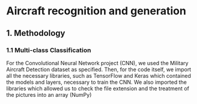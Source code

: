 # Aircraft recognition and generation

## 1. Methodology

### 1.1 Multi-class Classification

For the Convolutional Neural Network project (CNN), we used the  Military Aircraft Detection dataset  as specified. Then, for the code itself, we import all the necessary libraries, such as TensorFlow and Keras which contained the models and layers, necessary to train the CNN. We also imported the libraries which allowed us to check the file extension and the treatment of the pictures into an array (NumPy)

